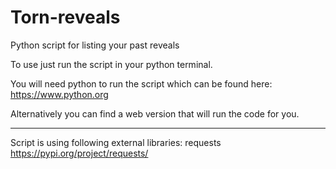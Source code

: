 # Torn-reveals
 Python script for listing your past reveals

To use just run the script in your python terminal.

You will need python to run the script which can be found here: https://www.python.org

Alternatively you can find a web version that will run the code for you.
___
Script is using following external libraries:
requests https://pypi.org/project/requests/
